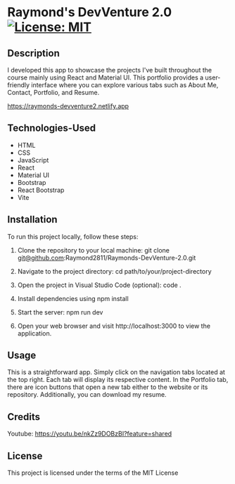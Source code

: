 # Raymond's DevVenture 2.0 [![License: MIT](https://img.shields.io/badge/License-MIT-yellow.svg)](https://opensource.org/licenses/MIT)
    
## Description 

I developed this app to showcase the projects I've built throughout the course mainly using React and Material UI. This portfolio provides a user-friendly interface where you can explore various tabs such as About Me, Contact, Portfolio, and Resume.

https://raymonds-devventure2.netlify.app

## Technologies-Used

- HTML
- CSS
- JavaScript
- React
- Material UI
- Bootstrap
- React Bootstrap
- Vite

## Installation

To run this project locally, follow these steps:
1. Clone the repository to your local machine: git clone git@github.com:Raymond2811/Raymonds-DevVenture-2.0.git

2. Navigate to the project directory: cd path/to/your/project-directory 

3. Open the project in Visual Studio Code (optional): code .

4. Install dependencies using npm install

5. Start the server: npm run dev

6. Open your web browser and visit http://localhost:3000 to view the application.

## Usage

This is a straightforward app. Simply click on the navigation tabs located at the top right. Each tab will display its respective content. In the Portfolio tab, there are icon buttons that open a new tab either to the website or its repository. Additionally, you can download my resume.

## Credits

Youtube: https://youtu.be/nkZz9DOBzBI?feature=shared
      
## License
  
This project is licensed under the terms of the MIT License 